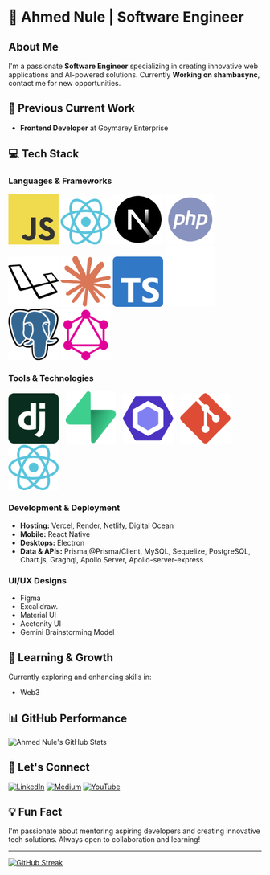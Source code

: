 # 👋 Ahmed Nule | Software Engineer 
## About Me
I'm a passionate **Software Engineer** specializing in creating innovative web applications and AI-powered solutions. Currently **Working on shambasync**, contact me for new opportunities.

## 🚀 Previous Current Work
- **Frontend Developer** at Goymarey Enterprise

## 💻 Tech Stack

### Languages & Frameworks

<img src="https://raw.githubusercontent.com/ahmednule/ahmednule/main/public/assets/images/javascript.svg" alt="JavaScript" width="100" />

<img src="https://raw.githubusercontent.com/ahmednule/ahmednule/main/public/assets/images/react.svg" alt="React" width="100" />

<img src="https://raw.githubusercontent.com/ahmednule/ahmednule/main/public/assets/images/next.svg" alt="Next.js" width="100" />

<img src="https://raw.githubusercontent.com/ahmednule/ahmednule/main/public/assets/images/php.svg" alt="PHP" width="100" />

<img src="https://raw.githubusercontent.com/ahmednule/ahmednule/main/public/assets/images/laravel.svg" alt="Laravel" width="100" />

<img src="https://raw.githubusercontent.com/ahmednule/ahmednule/main/public/assets/images/claude.svg" alt="Claude" width="100" />

<img src="https://raw.githubusercontent.com/ahmednule/ahmednule/main/public/assets/images/typescript.svg" alt="TypeScript" width="100" />

<img src="https://raw.githubusercontent.com/ahmednule/ahmednule/main/public/assets/images/prisma.svg" alt="Prisma" width="100" />

<img src="https://raw.githubusercontent.com/ahmednule/ahmednule/main/public/assets/images/postgresql.svg" alt="PostgreSQL" width="100" />

<img src="https://raw.githubusercontent.com/ahmednule/ahmednule/main/public/assets/images/graphql.svg" alt="GraphQL" width="100" />





### Tools & Technologies
<img src="public/assets/images/django.svg" alt="django" width="100" style="margin-right: 10px;" />
<img src="public/assets/images/supabase.svg" alt="supabase" width="100" style="margin-right: 10px;" />
<img src="public/assets/images/eslint.svg" alt="eslint" width="100" style="margin-right: 10px;" />
<img src="public/assets/images/git.svg" alt="git" width="100" style="margin-right: 10px;" />
<img src="public/assets/images/react.svg" alt="react" width="100" style="margin-right: 10px;" />

### Development & Deployment
- **Hosting:** Vercel, Render, Netlify, Digital Ocean
- **Mobile:** React Native
- **Desktops:** Electron
- **Data & APIs:** Prisma,@Prisma/Client, MySQL, Sequelize, PostgreSQL, Chart.js, Graghql, Apollo Server, Apollo-server-express

### UI/UX Designs
- Figma
- Excalidraw.
- Material UI
- Acetenity UI
- Gemini Brainstorming Model

## 🌱 Learning & Growth
Currently exploring and enhancing skills in:
- Web3

## 📊 GitHub Performance
![Ahmed Nule's GitHub Stats](https://github-readme-stats.vercel.app/api?username=ahmednule&theme=radical&hide_border=false&include_all_commits=true&count_private=true)

## 🤝 Let's Connect
[![LinkedIn](https://img.shields.io/badge/LinkedIn-%230077B5.svg?logo=linkedin&logoColor=white)](https://linkedin.com/in/ahmed-nule)
[![Medium](https://img.shields.io/badge/Medium-12100E?logo=medium&logoColor=white)](https://medium.com/@ahmednule)
[![YouTube](https://img.shields.io/badge/YouTube-%23FF0000.svg?logo=YouTube&logoColor=white)](https://youtube.com/@SEInProgressHub)

## 💡 Fun Fact
I'm passionate about mentoring aspiring developers and creating innovative tech solutions. Always open to collaboration and learning!

---
<a href="https://git.io/streak-stats"><img src="https://streak-stats.demolab.com?user=ahmednule&theme=dark" alt="GitHub Streak" /></a>
